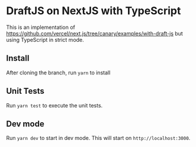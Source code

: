 # DraftJS on NextJS with TypeScript

This is an implementation of https://github.com/vercel/next.js/tree/canary/examples/with-draft-js but using TypeScript in strict mode.

## Install

After cloning the branch, run `yarn` to install

## Unit Tests

Run `yarn test` to execute the unit tests.

## Dev mode

Run `yarn dev` to start in dev mode. This will start on `http://localhost:3000`.

